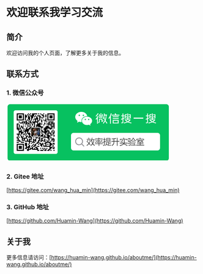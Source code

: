 # 欢迎联系我学习交流

## 简介
欢迎访问我的个人页面，了解更多关于我的信息。

## 联系方式
### 1. 微信公众号
![微信二维码](https://raw.githubusercontent.com/Huamin-Wang/aboutme/master/weixin_code.png)

### 2. Gitee 地址
[https://gitee.com/wang_hua_min](https://gitee.com/wang_hua_min)

### 3. GitHub 地址
[https://github.com/Huamin-Wang](https://github.com/Huamin-Wang)

## 关于我
更多信息请访问：[https://huamin-wang.github.io/aboutme/](https://huamin-wang.github.io/aboutme/)
